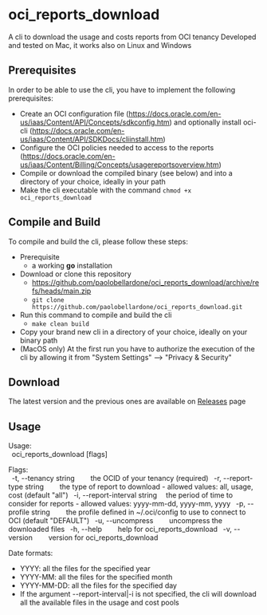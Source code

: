 # oci_reports_download

A cli to download the usage and costs reports from OCI tenancy
Developed and tested on Mac, it works also on Linux and Windows

## Prerequisites

In order to be able to use the cli, you have to implement the following prerequisites:

- Create an OCI configuration file (<https://docs.oracle.com/en-us/iaas/Content/API/Concepts/sdkconfig.htm>) and optionally install oci-cli (<https://docs.oracle.com/en-us/iaas/Content/API/SDKDocs/cliinstall.htm>)
- Configure the OCI policies needed to access to the reports (<https://docs.oracle.com/en-us/iaas/Content/Billing/Concepts/usagereportsoverview.htm>)
- Compile or download the compiled binary (see below) and into a directory of your choice, ideally in your path
- Make the cli executable with the command `chmod +x oci_reports_download`

## Compile and Build

To compile and build the cli, please follow these steps:

- Prerequisite
  - a working **go** installation
- Download or clone this repository
  - <https://github.com/paolobellardone/oci_reports_download/archive/refs/heads/main.zip>
  - `git clone https://github.com/paolobellardone/oci_reports_download.git`
- Run this command to compile and build the cli
  - `make clean build`
- Copy your brand new cli in a directory of your choice, ideally on your binary path
- (MacOS only) At the first run you have to authorize the execution of the cli by allowing it from "System Settings" --> "Privacy & Security"

## Download

The latest version and the previous ones are available on [Releases](<https://github.com/paolobellardone/oci_reports_download/releases>) page

## Usage

Usage:  
&ensp;oci_reports_download [flags]

Flags:  
&ensp;-t, --tenancy string&emsp;&emsp;           the OCID of your tenancy (required)
&ensp;-r, --report-type string&emsp;&emsp;       the type of report to download - allowed values: all, usage, cost (default "all")
&ensp;-i, --report-interval string&emsp;   the period of time to consider for reports - allowed values: yyyy-mm-dd, yyyy-mm, yyyy
&ensp;-p, --profile string&emsp;&emsp;           the profile defined in ~/.oci/config to use to connect to OCI (default "DEFAULT")
&ensp;-u, --uncompress&emsp;&emsp;               uncompress the downloaded files
&ensp;-h, --help&emsp;&emsp;                     help for oci_reports_download
&ensp;-v, --version&emsp;&emsp;                  version for oci_reports_download

Date formats:

- YYYY: all the files for the specified year
- YYYY-MM: all the files for the specified month
- YYYY-MM-DD: all the files for the specified day
- If the argument --report-interval|-i is not specified, the cli will download all the available files in the usage and cost pools
